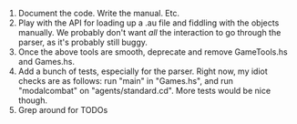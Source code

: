 1. Document the code. Write the manual. Etc.
2. Play with the API for loading up a .au file and fiddling with the objects
   manually. We probably don't want *all* the interaction to go through the
   parser, as it's probably still buggy.
3. Once the above tools are smooth, deprecate and remove GameTools.hs and
   Games.hs.
4. Add a bunch of tests, especially for the parser. Right now, my idiot checks
   are as follows: run "main" in "Games.hs", and run "modalcombat" on
   "agents/standard.cd". More tests would be nice though.
5. Grep around for TODOs
